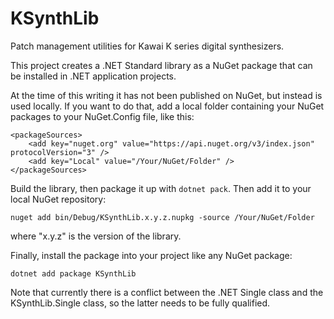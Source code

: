 # KSynthLib

Patch management utilities for Kawai K series digital synthesizers.

This project creates a .NET Standard library as a NuGet package
that can be installed in .NET application projects.

At the time of this writing it has not been published on NuGet, but 
instead is used locally. If you want to do that, add a local folder
containing your NuGet packages to your NuGet.Config file, like this:

    <packageSources>
        <add key="nuget.org" value="https://api.nuget.org/v3/index.json" protocolVersion="3" />
        <add key="Local" value="/Your/NuGet/Folder" />
    </packageSources>

Build the library, then package it up with `dotnet pack`. Then add it to your local
NuGet repository:

    nuget add bin/Debug/KSynthLib.x.y.z.nupkg -source /Your/NuGet/Folder

where "x.y.z" is the version of the library.

Finally, install the package into your project like any NuGet package:

    dotnet add package KSynthLib

Note that currently there is a conflict between the .NET Single class
and the KSynthLib.Single class, so the latter needs to be fully qualified.
